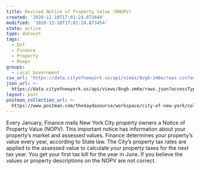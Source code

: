 ```yaml
---
title: Revised Notice of Property Value (RNOPV)
created: '2020-11-10T17:01:24.873444'
modified: '2020-11-10T17:01:24.873454'
state: active
type: dataset
tags:
  - Dof
  - Finance
  - Property
  - Rnopv
groups:
  - Local Government
csv_url: 'https://data.cityofnewyork.us/api/views/8vgb-zm6e/rows.csv?accessType=DOWNLOAD'
json_url: >-
  https://data.cityofnewyork.us/api/views/8vgb-zm6e/rows.json?accessType=DOWNLOAD
layout: post
postman_collection_url: >-
  https://www.postman.com/thedaydasource/workspace/city-of-new-york/collection/15909983-a75e3a48-951d-4f15-8c9b-1b1acba6820e
---
```

Every January, Finance mails New York City property owners a Notice of Property Value (NOPV). This important notice has information about your property’s market and assessed values. Finance determines your property’s value every year, according to State law. The Cityʼs property tax rates are applied to the assessed value to calculate your property taxes for the next tax year. You get your first tax bill for the year in June. If you believe the values or property descriptions on the NOPV are not correct.
